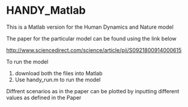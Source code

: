 # HANDY_Matlab
This is a Matlab version for the Human Dynamics and Nature model

The paper for the particular model can be found using the link below

http://www.sciencedirect.com/science/article/pii/S0921800914000615


To run the model

1. download both the files into Matlab
2. Use handy_run.m to run the model


Diffrent scenarios as in the paper can be plotted by inputting different values as defined in the Paper
